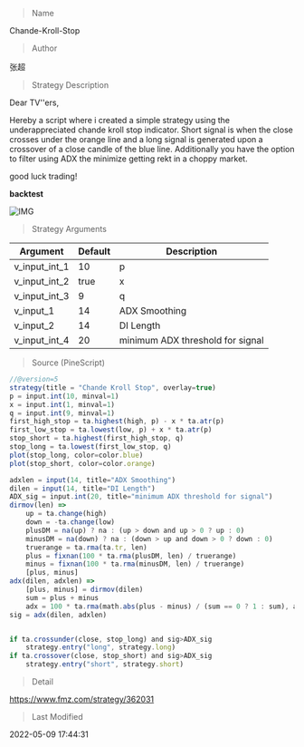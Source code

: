 
> Name

Chande-Kroll-Stop

> Author

张超

> Strategy Description

Dear TV''ers,

Hereby a script where i created a simple strategy using the underappreciated chande kroll stop indicator. Short signal is when the close crosses under the orange line and a long signal is generated upon a crossover of a close candle of the blue line.
Additionally you have the option to filter using ADX the minimize getting rekt in a choppy market.

good luck trading!


**backtest**

 ![IMG](https://www.fmz.com/upload/asset/ba67a3e2b923ac9d2b.jpg) 

> Strategy Arguments



|Argument|Default|Description|
|----|----|----|
|v_input_int_1|10|p|
|v_input_int_2|true|x|
|v_input_int_3|9|q|
|v_input_1|14|ADX Smoothing|
|v_input_2|14|DI Length|
|v_input_int_4|20|minimum ADX threshold for signal|


> Source (PineScript)

``` javascript
//@version=5
strategy(title = "Chande Kroll Stop", overlay=true)
p = input.int(10, minval=1)
x = input.int(1, minval=1)
q = input.int(9, minval=1)
first_high_stop = ta.highest(high, p) - x * ta.atr(p)
first_low_stop = ta.lowest(low, p) + x * ta.atr(p)
stop_short = ta.highest(first_high_stop, q)
stop_long = ta.lowest(first_low_stop, q)
plot(stop_long, color=color.blue)
plot(stop_short, color=color.orange)

adxlen = input(14, title="ADX Smoothing")
dilen = input(14, title="DI Length")
ADX_sig = input.int(20, title="minimum ADX threshold for signal")
dirmov(len) =>
	up = ta.change(high)
	down = -ta.change(low)
	plusDM = na(up) ? na : (up > down and up > 0 ? up : 0)
	minusDM = na(down) ? na : (down > up and down > 0 ? down : 0)
	truerange = ta.rma(ta.tr, len)
	plus = fixnan(100 * ta.rma(plusDM, len) / truerange)
	minus = fixnan(100 * ta.rma(minusDM, len) / truerange)
	[plus, minus]
adx(dilen, adxlen) =>
	[plus, minus] = dirmov(dilen)
	sum = plus + minus
	adx = 100 * ta.rma(math.abs(plus - minus) / (sum == 0 ? 1 : sum), adxlen)
sig = adx(dilen, adxlen)


if ta.crossunder(close, stop_long) and sig>ADX_sig
    strategy.entry("long", strategy.long)
if ta.crossover(close, stop_short) and sig>ADX_sig
    strategy.entry("short", strategy.short)
```

> Detail

https://www.fmz.com/strategy/362031

> Last Modified

2022-05-09 17:44:31
